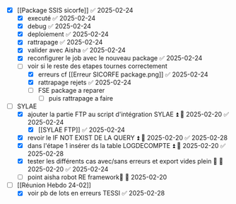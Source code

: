 - [x] [[Package SSIS sicorfe]] ✅ 2025-02-24
	- [x] executé ✅ 2025-02-24
	- [x] debug ✅ 2025-02-24
	- [x] deploiement ✅ 2025-02-24
	- [x] rattrapage ✅ 2025-02-24
	- [x] valider avec Aisha ✅ 2025-02-24
	- [x] reconfigurer le job avec le nouveau package ✅ 2025-02-24
	- [ ] voir si le reste des etapes tournes correctement
		- [x] erreurs cf [[Erreur SICORFE package.png]] ✅ 2025-02-24
		- [x] rattrapage rejets ✅ 2025-02-24
		- [ ] FSE package a reparer
			- [ ] puis rattrapage a faire
- [ ] SYLAE
	- [x] ajouter la partie FTP au script d'intégration SYLAE ⏫ 🛫 2025-02-20 ✅ 2025-02-24
		- [x] [[SYLAE FTP]] ✅ 2025-02-24
	- [x] revoir le IF NOT EXIST DE LA QUERY ⏫ 🛫 2025-02-20 ✅ 2025-02-28
	- [x] dans l'étape 1 insérer ds la table LOGDECOMPTE ⏫ 🛫 2025-02-20 ✅ 2025-02-28
	- [x] tester les différents cas avec/sans erreurs et export vides plein 🔼 🛫 2025-02-20 ✅ 2025-02-24
	- [ ] point aisha robot RE framework🔼 🛫 2025-02-20 
- [ ] [[Réunion Hebdo 24-02]]
	- [x] voir pb de lots en erreurs TESSI ✅ 2025-02-28